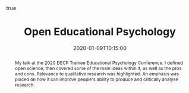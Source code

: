 ---
abstract: My talk at the 2020 DECP Trainee Educational Psychology Conference. I defined open science, then covered some of the main ideas within it, as well as the pros and cons. Relevance to qualitative research was highlighted. An emphasis was placed on how it can improve people's ability to produce and critically analyse research.
#address:
#  city: Northampton
#  country: United Kingdom
all_day: false
authors: []
date: "2020-01-09T10:15:00"
date_end: "2020-01-09T11:15:00"
event: BPS DECP 2020
event_url: https://www.bps.org.uk/events/decp-annual-conference-2020
featured: false
#image:
#  caption: ''
#  focal_point: Right
location: Northampton
math: true
#projects:
#- internal-project
#publishDate: "2019-11-13"
#slides: example
summary: An introduction to open science practices in relation to EP work and qualitative research.
tags: [Open science]
title: Open Educational Psychology
#url_code: ""
url_pdf: ""
url_slides: "https://osf.io/rvjua/"
#url_video: ""
---